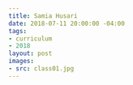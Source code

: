```yaml
---
title: Samia Husari
date: 2018-07-11 20:00:00 -04:00
tags:
- curriculum
- 2018
layout: post
images:
- src: class01.jpg
---
```



